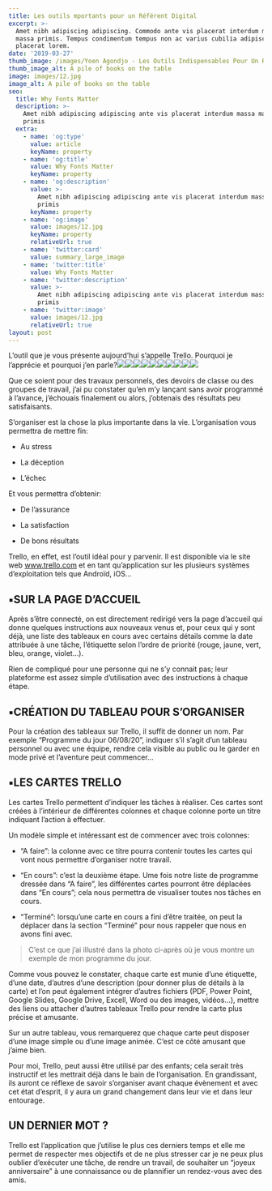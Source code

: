 ```yaml
---
title: Les outils mportants pour un Référent Digital
excerpt: >-
  Amet nibh adipiscing adipiscing. Commodo ante vis placerat interdum massa
  massa primis. Tempus condimentum tempus non ac varius cubilia adipiscing
  placerat lorem.
date: '2019-03-27'
thumb_image: /images/Yoen Agondjo - Les Outils Indispensables Pour Un Référent Digital.png
thumb_image_alt: A pile of books on the table
image: images/12.jpg
image_alt: A pile of books on the table
seo:
  title: Why Fonts Matter
  description: >-
    Amet nibh adipiscing adipiscing ante vis placerat interdum massa massa
    primis
  extra:
    - name: 'og:type'
      value: article
      keyName: property
    - name: 'og:title'
      value: Why Fonts Matter
      keyName: property
    - name: 'og:description'
      value: >-
        Amet nibh adipiscing adipiscing ante vis placerat interdum massa massa
        primis
      keyName: property
    - name: 'og:image'
      value: images/12.jpg
      keyName: property
      relativeUrl: true
    - name: 'twitter:card'
      value: summary_large_image
    - name: 'twitter:title'
      value: Why Fonts Matter
    - name: 'twitter:description'
      value: >-
        Amet nibh adipiscing adipiscing ante vis placerat interdum massa massa
        primis
    - name: 'twitter:image'
      value: images/12.jpg
      relativeUrl: true
layout: post
---
```

L’outil que je vous présente aujourd’hui s’appelle Trello. Pourquoi je l’apprécie et pourquoi j’en parle?![](https://miro.medium.com/max/17/1\*3yncnNF7vS0iQYSLRuHOMQ.jpeg?q=20)![](https://miro.medium.com/max/700/1\*3yncnNF7vS0iQYSLRuHOMQ.jpeg)![](https://miro.medium.com/max/17/1\*RgVWcmBYmCjMl7cgKomP3A.jpeg?q=20)![](https://miro.medium.com/max/700/1\*RgVWcmBYmCjMl7cgKomP3A.jpeg)![](https://miro.medium.com/max/30/1\*mUHjIgavDzLDzFrcGSLNAQ.jpeg?q=20)![](https://miro.medium.com/max/700/1\*mUHjIgavDzLDzFrcGSLNAQ.jpeg)![](https://miro.medium.com/max/17/1\*Jdxnhy-7QyjKJqYjeji5IQ.jpeg?q=20)![](https://miro.medium.com/max/700/1\*Jdxnhy-7QyjKJqYjeji5IQ.jpeg)![](https://miro.medium.com/max/30/1\*ZqLfY1ODmx9gcZIBRQHUAQ.jpeg?q=20)![](https://miro.medium.com/max/700/1\*ZqLfY1ODmx9gcZIBRQHUAQ.jpeg)



Que
 ce soient pour des travaux personnels, des devoirs de classe ou des 
groupes de travail, j’ai pu constater qu’en m’y lançant sans avoir 
programmé à l’avance, j’échouais finalement ou alors, j’obtenais des 
résultats peu satisfaisants.

S’organiser est la chose la plus importante dans la vie. L’organisation vous permettra de mettre fin:

*   Au stress

*   La déception

*   L’échec

Et vous permettra d’obtenir:

*   De l’assurance

*   La satisfaction

*   De bons résultats

Trello, en effet, est l’outil idéal
 pour y parvenir. Il est disponible via le site web www.trello.com et en
 tant qu’application sur les plusieurs systèmes d’exploitation tels que 
Androïd, iOS…

## ▪︎SUR LA PAGE D’ACCUEIL

Après
 s’être connecté, on est directement redirigé vers la page d’accueil qui
 donne quelques instructions aux nouveaux venus et, pour ceux qui y sont
 déjà, une liste des tableaux en cours avec certains détails comme la 
date attribuée à une tâche, l’étiquette selon l’ordre de priorité 
(rouge, jaune, vert, bleu, orange, violet…).

Rien
 de compliqué pour une personne qui ne s’y connait pas; leur plateforme 
est assez simple d’utilisation avec des instructions à chaque étape.

## ▪︎CRÉATION DU TABLEAU POUR S’ORGANISER

Pour
 la création des tableaux sur Trello, il suffit de donner un nom. Par 
exemple “Programme du jour 06/08/20”, indiquer s’il s’agit d’un tableau 
personnel ou avec une équipe, rendre cela visible au public ou le garder
 en mode privé et l’aventure peut commencer…

## ▪︎LES CARTES TRELLO

Les
 cartes Trello permettent d’indiquer les tâches à réaliser. Ces cartes 
sont créées à l’intérieur de différentes colonnes et chaque colonne 
porte un titre indiquant l’action à effectuer.

Un modèle simple et intéressant est de commencer avec trois colonnes:

*   “A faire”: la colonne avec ce titre pourra contenir toutes les cartes qui vont nous permettre d’organiser notre travail.

*   “En
     cours”: c’est la deuxième étape. Ume fois notre liste de programme 
    dressée dans “A faire”, les différentes cartes pourront être déplacées 
    dans “En cours”; cela nous permettra de visualiser toutes nos tâches en 
    cours.

*   “Terminé”:
     lorsqu’une carte en cours a fini d’être traitée, on peut la déplacer 
    dans la section “Terminé” pour nous rappeler que nous en avons fini 
    avec.

> C’est ce que j’ai illustré dans la photo ci-après où je vous montre un exemple de mon programme du jour.

Comme
 vous pouvez le constater, chaque carte est munie d’une étiquette, d’une
 date, d’autres d’une description (pour donner plus de détails à la 
carte) et l’on peut également intégrer d’autres fichiers (PDF, Power 
Point, Google Slides, Google Drive, Excell, Word ou des images, 
vidéos…), mettre des liens ou attacher d’autres tableaux Trello pour 
rendre la carte plus précise et amusante.

Sur
 un autre tableau, vous remarquerez que chaque carte peut disposer d’une
 image simple ou d’une image animée. C’est ce côté amusant que j’aime 
bien.

Pour
 moi, Trello, peut aussi être utilisé par des enfants; cela serait très 
instructif et les mettrait déjà dans le bain de l’organisation. En 
grandissant, ils auront ce réflexe de savoir s’organiser avant chaque 
évènement et avec cet état d’esprit, il y aura un grand changement dans 
leur vie et dans leur entourage.

## UN DERNIER MOT ?

Trello
 est l’application que j’utilise le plus ces derniers temps et elle me 
permet de respecter mes objectifs et de ne plus stresser car je ne peux 
plus oublier d’exécuter une tâche, de rendre un travail, de souhaiter un
 “joyeux anniversaire” à une connaissance ou de plannifier un 
rendez-vous avec des amis.
